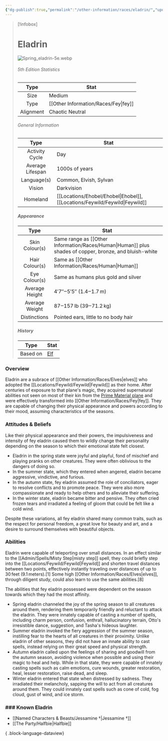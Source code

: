 ```yaml
---
{"dg-publish":true,"permalink":"/other-information/races/eladrin/","updated":"2025-08-06T12:06:54.275+01:00"}
---
```



 >[!infobox]
> 
> #  Eladrin
> ![Spring_eladrin-5e.webp](/img/user/Admin/Attachments/Spring_eladrin-5e.webp)
> ###### 5th Edition Statistics
> 
>  Type | Stat |
> :----: | --- |
>  Size | Medium |
>  Type | [[Other Information/Races/Fey\|fey]] |
>  Alignment | Chaotic Neutral |
>  
> ###### General Information
> Type | Stat |
>  :----: | --- |
>  Activity Cycle | Day |
>  Average Lifespan | 1000s of years |
>  Language(s) | Common, Elvish, Sylvan |
>  Vision | Darkvision |
>  Homeland | [[Locations/Ehobel/Ehobel\|Ehobel]], [[Locations/Feywild/Feywild\|Feywild]] |
>
>##### Appearance
> Type | Stat |
>  :----: | --- |
>  Skin Colour(s) | Same range as [[Other Information/Races/Human\|Human]] plus shades of copper, bronze, and bluish-white |
>  Hair Colour(s) | Same as [[Other Information/Races/Human\|Human]]|humans]] plus green and blue |
>  Eye Colour(s) | Same as humans plus gold and silver |
>  Average Height | 4′7″‒5′5″ (1.4‒1.7 m) |
>  Average Weight | 87‒157 lb (39‒71.2 kg) |
>  Distinctions | Pointed ears, little to no body hair |
>
>##### History
>Type | Stat |
>  :----: | --- |
>  Based on | [Elf](https://en.wikipedia.org/wiki/en:Elf) |


### Overview
Eladrin are a subrace of [[Other Information/Races/Elves\|elves]] who adopted the [[Locations/Feywild/Feywild\|Feywild]] as their home. After centuries of exposure to that plane's magic, they acquired supernatural abilities not seen on most of their kin from the [Prime Material plane](https://forgottenrealms.fandom.com/wiki/Prime_Material_plane "Prime Material plane") and were effectively transformed into [[Other Information/Races/Fey\|fey]]. They are capable of changing their physical appearance and powers according to their mood, assuming characteristics of the seasons.

### Attitudes & Beliefs
Like their physical appearance and their powers, the impulsiveness and intensity of fey eladrin caused them to wildly change their personality depending on the season to which their emotional state felt closest.
- Eladrin in the spring state were joyful and playful, fond of mischief and playing pranks on other creatures. They were often oblivious to the dangers of doing so.
- In the summer state, which they entered when angered, eladrin became aggressive, vindictive, and furious.
- In the autumn state, fey eladrin assumed the role of conciliators, eager to resolve conflicts and to promote peace. They were also more compassionate and ready to help others and to alleviate their suffering.
- In the winter state, eladrin became bitter and pensive. They often cried frozen tears and irradiated a feeling of gloom that could be felt like a cold wind.

Despite these variations, all fey eladrin shared many common traits, such as the respect for personal freedom, a great love for beauty and art, and a desire to surround themselves with beautiful objects.

### Abilities
Eladrin were capable of teleporting over small distances. In an effect similar to the [[Admin/Spells/Misty Step\|misty step]] spell, they could briefly step into the [[Locations/Feywild/Feywild\|Feywild]] and shorten travel distances between two points, effectively instantly traveling over distances of up to 30 feet (9.1 meters).[1] Some high [[Other Information/Races/Elves\|elves]], through diligent study, could also learn to use the same abilities.[8]

The abilities that fey eladrin possessed were dependent on the season towards which they had the most affinity.
- Spring eladrin channeled the joy of the spring season to all creatures around them, rendering them temporarily friendly and reluctant to attack the eladrin. They were innately capable of casting a number of spells, including charm person, confusion, enthrall, hallucinatory terrain, Otto's irresistible dance, suggestion, and Tasha's hideous laughter.
- Summer eladrin invoked the fiery aggression of the summer season, instilling fear to the hearts of all creatures in their proximity. Unlike eladrin of other seasons, they did not have an innate ability to cast spells, instead relying on their great speed and physical strength.
- Autumn eladrin called upon the feelings of sharing and goodwill from the autumn season, avoiding violence when possible and using their magic to heal and help. While in that state, they were capable of innately casting spells such as calm emotions, cure wounds, greater restoration, heal, lesser restoration, raise dead, and sleep.
- Winter eladrin entered that state when distressed by sadness. They irradiated their melancholy, sapping the will to act from all creatures around them. They could innately cast spells such as cone of cold, fog cloud, gust of wind, and ice storm.

### ### Known Eladrin
- [[Named Characters & Beasts/Jessamine †\|Jessamine †]]
- [[The Party/Halfbie\|Halfbie]]

{ .block-language-dataview}

